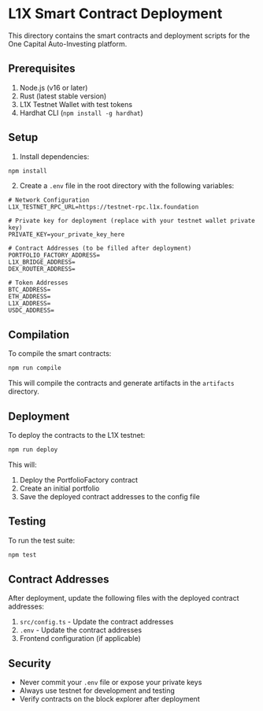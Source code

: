 # L1X Smart Contract Deployment

This directory contains the smart contracts and deployment scripts for the One Capital Auto-Investing platform.

## Prerequisites

1. Node.js (v16 or later)
2. Rust (latest stable version)
3. L1X Testnet Wallet with test tokens
4. Hardhat CLI (`npm install -g hardhat`)

## Setup

1. Install dependencies:
```bash
npm install
```

2. Create a `.env` file in the root directory with the following variables:
```
# Network Configuration
L1X_TESTNET_RPC_URL=https://testnet-rpc.l1x.foundation

# Private key for deployment (replace with your testnet wallet private key)
PRIVATE_KEY=your_private_key_here

# Contract Addresses (to be filled after deployment)
PORTFOLIO_FACTORY_ADDRESS=
L1X_BRIDGE_ADDRESS=
DEX_ROUTER_ADDRESS=

# Token Addresses
BTC_ADDRESS=
ETH_ADDRESS=
L1X_ADDRESS=
USDC_ADDRESS=
```

## Compilation

To compile the smart contracts:

```bash
npm run compile
```

This will compile the contracts and generate artifacts in the `artifacts` directory.

## Deployment

To deploy the contracts to the L1X testnet:

```bash
npm run deploy
```

This will:
1. Deploy the PortfolioFactory contract
2. Create an initial portfolio
3. Save the deployed contract addresses to the config file

## Testing

To run the test suite:

```bash
npm test
```

## Contract Addresses

After deployment, update the following files with the deployed contract addresses:

1. `src/config.ts` - Update the contract addresses
2. `.env` - Update the contract addresses
3. Frontend configuration (if applicable)

## Security

- Never commit your `.env` file or expose your private keys
- Always use testnet for development and testing
- Verify contracts on the block explorer after deployment 